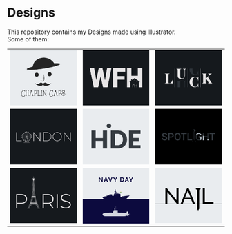 # Designs
This repository contains my Designs made using Illustrator.<br>
Some of them:<br>
<table>
<tr><td><img src="./2020-11/png/18.11.2020.png"></td><td><img src="./2021-01/png/05.01.2021.png"></td><td><img src="./2020-12/png/06.12.2020.png"></td></tr>
<tr><td><img src="./2020-12/png/16.12.2020.png"></td><td><img src="./2020-11/png/23.11.2020.png"></td><td><img src="./2020-11/png/21.11.2020.png"></td></tr>
<tr><td><img src="./2020-12/png/18.12.2020.png"></td><td><img src="./2020-12/png/04.12.2020.png"></td><td><img src="./2020-11/png/24.11.2020.png"></td></tr>
</table>
